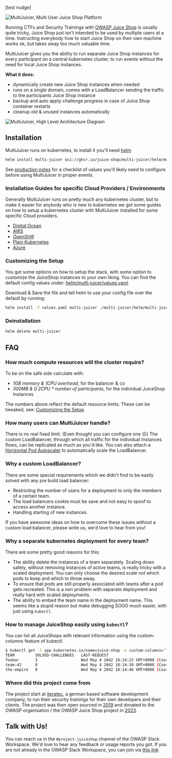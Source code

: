 [test nudge]

![MultiJuicer, Multi User Juice Shop Platform](./images/multijuicer-cover.svg)

Running CTFs and Security Trainings with [OWASP Juice Shop](https://github.com/bkimminich/juice-shop) is usually quite tricky, Juice Shop just isn't intended to be used by multiple users at a time.
Instructing everybody how to start Juice Shop on their own machine works ok, but takes away too much valuable time.

MultiJuicer gives you the ability to run separate Juice Shop instances for every participant on a central kubernetes cluster, to run events without the need for local Juice Shop instances.

**What it does:**

- dynamically create new Juice Shop instances when needed
- runs on a single domain, comes with a LoadBalancer sending the traffic to the participants Juice Shop instance
- backup and auto apply challenge progress in case of Juice Shop container restarts
- cleanup old & unused instances automatically

![MultiJuicer, High Level Architecture Diagram](./images/high-level-architecture.svg)

## Installation

MultiJuicer runs on kubernetes, to install it you'll need [helm](https://helm.sh)

```sh
helm install multi-juicer oci://ghcr.io/juice-shop/multi-juicer/helm/multi-juicer
```

See [production notes](./guides/production-notes/production-notes.md) for a checklist of values you'll likely need to configure before using MultiJuicer in proper events.

### Installation Guides for specific Cloud Providers / Environments

Generally MultiJuicer runs on pretty much any kubernetes cluster, but to make it easier for anybody who is new to kubernetes we got some guides on how to setup a kubernetes cluster with MultiJuicer installed for some specific Cloud providers.

- [Digital Ocean](./guides/digital-ocean/digital-ocean.md)
- [AWS](./guides/aws/aws.md)
- [OpenShift](./guides/openshift/openshift.md)
- [Plain Kubernetes](./guides/k8s/k8s.md)
- [Azure](./guides/azure/azure.md)

### Customizing the Setup

You got some options on how to setup the stack, with some option to customize the JuiceShop instances to your own liking.
You can find the default config values under: [helm/multi-juicer/values.yaml](./helm/multi-juicer/values.yaml)

Download & Save the file and tell helm to use your config file over the default by running:

```sh
helm install -f values.yaml multi-juicer ./multi-juicer/helm/multi-juicer/
```

### Deinstallation

```sh
helm delete multi-juicer
```

## FAQ

### How much compute resources will the cluster require?

To be on the safe side calculate with:

- _1GB memory & 1CPU overhead_, for the balancer & co
- _300MB & 0.2CPU \* number of participants_, for the individual JuiceShop Instances

The numbers above reflect the default resource limits. These can be tweaked, see: [Customizing the Setup](#customizing-the-setup)

### How many users can MultiJuicer handle?

There is no real fixed limit. (Even thought you can configure one 😉)
The custom LoadBalancer, through which all traffic for the individual Instances flows, can be replicated as much as you'd like.
You can also attach a [Horizontal Pod Autoscaler](https://kubernetes.io/docs/tasks/run-application/horizontal-pod-autoscale/) to automatically scale the LoadBalancer.

### Why a custom LoadBalancer?

There are some special requirements which we didn't find to be easily solved with any pre build load balancer:

- Restricting the number of users for a deployment to only the members of a certain team.
- The load balancers cookie must be save and not easy to spoof to access another instance.
- Handling starting of new instances.

If you have awesome ideas on how to overcome these issues without a custom load balancer, please write us, we'd love to hear from you!

### Why a separate kubernetes deployment for every team?

There are some pretty good reasons for this:

- The ability delete the instances of a team separately. Scaling down safely, without removing instances of active teams, is really tricky with a scaled deployment. You can only choose the desired scale not which pods to keep and which to throw away.
- To ensure that pods are still properly associated with teams after a pod gets recreated. This is a non problem with separate deployment and really hard with scaled deployments.
- The ability to embed the team name in the deployment name. This seems like a stupid reason but make debugging SOOO much easier, with just using `kubectl`.

### How to manage JuiceShop easily using `kubectl`?

You can list all JuiceShops with relevant information using the custom-columns feature of kubectl.

```bash
$ kubectl get -l app.kubernetes.io/name=juice-shop -o custom-columns="TEAM:metadata.labels.team,SOLVED-CHALLENGES:metadata.annotations.multi-juicer\.owasp-juice\.shop/challengesSolved,LAST-REQUEST:metadata.annotations.multi-juicer\.owasp-juice\.shop/lastRequestReadable" deployments
TEAM         SOLVED-CHALLENGES   LAST-REQUEST
foobar       3                   Wed May 4 2042 18:14:22 GMT+0000 (Coordinated Universal Time)
team-42      0                   Wed May 4 2042 18:14:30 GMT+0000 (Coordinated Universal Time)
the-empire   0                   Wed May 4 2042 18:14:46 GMT+0000 (Coordinated Universal Time)
```

### Where did this project come from

The project start at [iteratec](https://www.iteratec.com), a german based software development company, to run their security trainings for their own developers and their clients.
The project was then open sourced in [2019](https://github.com/juice-shop/multi-juicer/releases/tag/v1.0.0) and donated to the OWASP organisation / the OWASP Juice Shop project in [2023](https://github.com/juice-shop/multi-juicer/releases/tag/v6.0.0).

## Talk with Us!

You can reach us in the `#project-juiceshop` channel of the OWASP Slack Workspace. We'd love to hear any feedback or usage reports you got. If you are not already in the OWASP Slack Workspace, you can join via [this link](https://owasp.slack.com/join/shared_invite/enQtNjExMTc3MTg0MzU4LWQ2Nzg3NGJiZGQ2MjRmNzkzN2Q4YzU1MWYyZTdjYjA2ZTA5M2RkNzE2ZjdkNzI5ZThhOWY5MjljYWZmYmY4ZjM)
